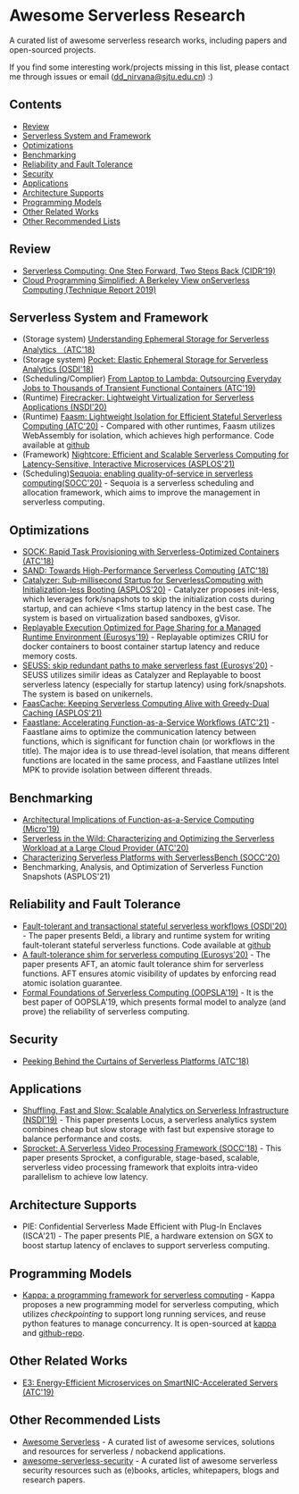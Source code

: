 # Awesome Serverless Research
A curated list of awesome serverless research works, including papers and open-sourced projects.

If you find some interesting work/projects missing in this list, please contact me through issues or email (dd_nirvana@sjtu.edu.cn) :)


## Contents
- [Review](#review)
- [Serverless System and Framework](#serverless-system-and-framework)
- [Optimizations](#optimizations)
- [Benchmarking](#benchmarking)
- [Reliability and Fault Tolerance](#reliability-and-fault-tolerance)
- [Security](#security)
- [Applications](#applications)
- [Architecture Supports](#architecture-supports)
- [Programming Models](#programming-models)
- [Other Related Works](#other-related-works)
- [Other Recommended Lists](#other-recommended-lists)

## Review
- [Serverless Computing: One Step Forward, Two Steps Back (CIDR‘19)](http://cidrdb.org/cidr2019/papers/p119-hellerstein-cidr19.pdf)
- [Cloud Programming Simplified: A Berkeley View onServerless Computing (Technique Report 2019)](https://www2.eecs.berkeley.edu/Pubs/TechRpts/2019/EECS-2019-3.pdf)

## Serverless System and Framework
- (Storage system) [Understanding Ephemeral Storage for Serverless Analytics （ATC'18)](https://dl.acm.org/doi/10.5555/3277355.3277431)
- (Storage system) [Pocket: Elastic Ephemeral Storage for Serverless Analytics (OSDI'18)](https://dl.acm.org/doi/10.5555/3291168.3291200)
- (Scheduling/Complier) [From Laptop to Lambda: Outsourcing Everyday Jobs to Thousands of Transient Functional Containers (ATC'19)](https://dl.acm.org/doi/10.5555/3358807.3358848)
- (Runtime) [Firecracker: Lightweight Virtualization for Serverless Applications (NSDI'20)](https://www.usenix.org/system/files/nsdi20-paper-agache.pdf)
- (Runtime) [Faasm: Lightweight Isolation for Efficient Stateful Serverless Computing (ATC'20)](https://www.usenix.org/conference/atc20/presentation/shillaker) - Compared with other runtimes, Faasm utilizes WebAssembly for isolation, which achieves high performance. Code available at [github](https://github.com/faasm/faasm)
- (Framework) [Nightcore: Efficient and Scalable Serverless Computing for Latency-Sensitive, Interactive Microservices (ASPLOS'21)](https://www.cs.utexas.edu/~zjia/asplos21main-p89-final.pdf)
- (Scheduling)[Sequoia: enabling quality-of-service in serverless computing(SOCC'20)](https://dl.acm.org/doi/10.1145/3419111.3421306) - Sequoia is a serverless scheduling and allocation framework, which aims to improve the management in serverless computing.

## Optimizations
- [SOCK: Rapid Task Provisioning with Serverless-Optimized Containers (ATC'18)](https://dl.acm.org/doi/10.5555/3277355.3277362)
- [SAND: Towards High-Performance Serverless Computing (ATC'18)](https://dl.acm.org/doi/10.5555/3277355.3277444)
- [Catalyzer: Sub-millisecond Startup for ServerlessComputing with Initialization-less Booting (ASPLOS'20)](https://dl.acm.org/doi/10.1145/3373376.3378512) - Catalyzer proposes init-less, which leverages fork/snapshots to skip the initialization costs during startup, and can achieve <1ms startup latency in the best case. The system is based on virtualization based sandboxes, gVisor.
- [Replayable Execution Optimized for Page Sharing for a Managed Runtime Environment (Eurosys'19)](https://dl.acm.org/doi/abs/10.1145/3302424.3303978) - Replayable optimizes CRIU for docker containers to boost container startup latency and reduce memory costs.
- [SEUSS: skip redundant paths to make serverless fast (Eurosys'20)](https://dl.acm.org/doi/abs/10.1145/3342195.3392698) - SEUSS utilizes similir ideas as Catalyzer and Replayable to boost serverless latency (especially for startup latency) using fork/snapshots. The system is based on unikernels.
- [FaasCache: Keeping Serverless Computing Alive with Greedy-Dual Caching (ASPLOS'21)](http://homes.sice.indiana.edu/prateeks/papers/faascache-asplos21.pdf)
- [Faastlane: Accelerating Function-as-a-Service Workflows (ATC'21)](https://www.usenix.org/conference/atc21/presentation/kotni) - Faastlane aims to optimize the communication latency between functions, which is significant for function chain (or workflows in the title). The major idea is to use thread-level isolation, that means different functions are located in the same process, and Faastlane utilizes Intel MPK to provide isolation between different threads.


## Benchmarking
- [Architectural Implications of Function-as-a-Service Computing (Micro'19)](https://dl.acm.org/doi/10.1145/3352460.3358296)
- [Serverless in the Wild: Characterizing and Optimizing the Serverless Workload at a Large Cloud Provider (ATC'20)](https://www.usenix.org/conference/atc20/presentation/shahrad)
- [Characterizing Serverless Platforms with ServerlessBench (SOCC'20)](https://dl.acm.org/doi/10.1145/3419111.3421280)
- Benchmarking, Analysis, and Optimization of Serverless Function Snapshots (ASPLOS'21)


## Reliability and Fault Tolerance
- [Fault-tolerant and transactional stateful serverless workflows (OSDI'20)](https://www.usenix.org/conference/osdi20/presentation/zhang-haoran) - The paper presents Beldi, a library and runtime system for writing fault-tolerant stateful serverless functions. Code available at [github](https://github.com/eniac/Beldi)
- [A fault-tolerance shim for serverless computing (Eurosys'20)](https://dl.acm.org/doi/10.1145/3342195.3387535) - The paper presents AFT, an atomic fault tolerance shim for serverless functions. AFT ensures atomic visibility of updates by enforcing read atomic isolation guarantee.
- [Formal Foundations of Serverless Computing (OOPSLA'19)](https://dl.acm.org/doi/10.1145/3360575) - It is the best paper of OOPSLA'19, which presents formal model to analyze (and prove) the reliability of serverless computing.

## Security
- [Peeking Behind the Curtains of Serverless Platforms (ATC'18)](https://dl.acm.org/doi/10.5555/3277355.3277369)


## Applications
- [Shuffling, Fast and Slow: Scalable Analytics on Serverless Infrastructure (NSDI'19)](https://www.usenix.org/conference/nsdi19/presentation/pu) - This paper  presents Locus, a serverless analytics system combines cheap but slow storage with fast but expensive storage to balance performance and costs.
- [Sprocket: A Serverless Video Processing Framework (SOCC'18)](https://dl.acm.org/doi/10.1145/3267809.3267815) - This paper presents Sprocket, a configurable, stage-based, scalable, serverless video processing framework that exploits intra-video parallelism to achieve low latency.

## Architecture Supports
- PIE: Confidential Serverless Made Efficient with Plug-In Enclaves (ISCA'21) - The paper presents PIE, a hardware extension on SGX to boost startup latency of enclaves to support serverless computing.

## Programming Models
- [Kappa: a programming framework for serverless computing](https://dl.acm.org/doi/abs/10.1145/3419111.3421277) - Kappa proposes a new programming model for serverless computing, which utilizes *checkpointing* to support long running services, and reuse python features to manage concurrency. It is open-sourced at [kappa](https://kappa.cs.berkeley.edu) and [github-repo](https://github.com/NetSys/kappa).


## Other Related Works
- [E3: Energy-Efficient Microservices on SmartNIC-Accelerated Servers (ATC'19)](https://dl.acm.org/doi/10.5555/3358807.3358839)

## Other Recommended Lists
- [Awesome Serverless](https://github.com/anaibol/awesome-serverless) - A curated list of awesome services, solutions and resources for serverless / nobackend applications.
- [awesome-serverless-security](https://github.com/puresec/awesome-serverless-security) - A curated list of awesome serverless security resources such as (e)books, articles, whitepapers, blogs and research papers.

